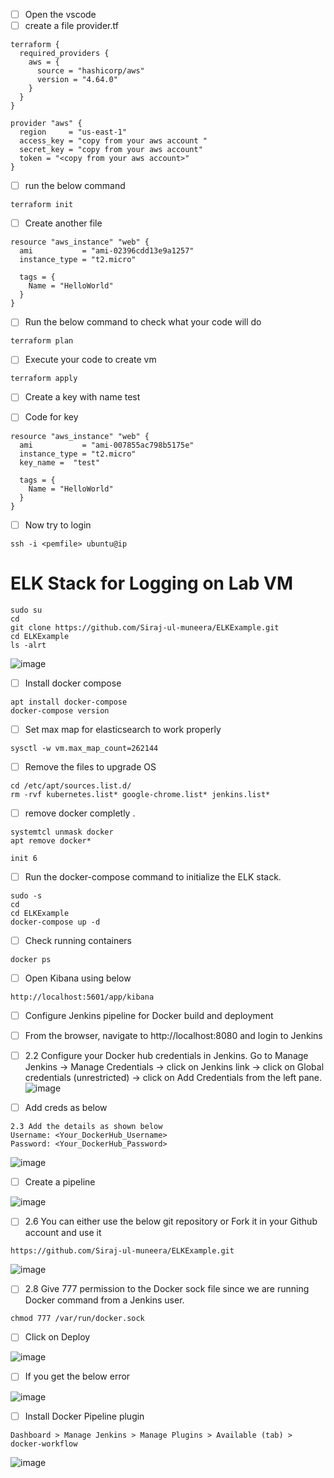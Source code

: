 - [ ] Open the vscode 
- [ ] create a file provider.tf

```
terraform {
  required_providers {
    aws = {
      source = "hashicorp/aws"
      version = "4.64.0"
    }
  }
}

provider "aws" {
  region     = "us-east-1"
  access_key = "copy from your aws account "
  secret_key = "copy from your aws account"
  token = "<copy from your aws account>"
}
```
- [ ] run the below command

```
terraform init
```

- [ ] Create another file

```
resource "aws_instance" "web" {
  ami           = "ami-02396cdd13e9a1257"
  instance_type = "t2.micro"

  tags = {
    Name = "HelloWorld"
  }
}
```


- [ ] Run the below command to check what your code will do

```
terraform plan
```

- [ ] Execute your code to create vm

```
terraform apply
```
- [ ] Create a key with name test

- [ ] Code for key

```
resource "aws_instance" "web" {
  ami           = "ami-007855ac798b5175e"
  instance_type = "t2.micro"
  key_name =  "test"

  tags = {
    Name = "HelloWorld"
  }
}
```

- [ ] Now try to login

```
ssh -i <pemfile> ubuntu@ip
```





# ELK Stack for Logging on Lab VM



```
sudo su
cd 
git clone https://github.com/Siraj-ul-muneera/ELKExample.git
cd ELKExample
ls -alrt

```
![image](https://user-images.githubusercontent.com/120269399/233933266-d29a4342-b6b2-49af-8e64-90fc951553ae.png)


- [ ] Install docker compose

```
apt install docker-compose
docker-compose version

```
 - [ ] Set max map for elasticsearch to work properly

```
sysctl -w vm.max_map_count=262144
```
- [ ] Remove the files to upgrade OS

```
cd /etc/apt/sources.list.d/
rm -rvf kubernetes.list* google-chrome.list* jenkins.list*
```
- [ ] remove docker completly .
```
systemtcl unmask docker
apt remove docker*

init 6
```
- [ ] 	Run the docker-compose command to initialize the ELK stack.
```
sudo -s
cd 
cd ELKExample
docker-compose up -d
```
 - [ ] Check running containers

```
docker ps 
```
 - [ ] Open Kibana using below

```
http://localhost:5601/app/kibana
```

 - [ ] Configure Jenkins pipeline for Docker build and deployment
 - [ ] From the browser, navigate to http://localhost:8080 and login to Jenkins
 - [ ] 	2.2	Configure your Docker hub credentials in Jenkins. Go to Manage Jenkins -> Manage Credentials -> click on Jenkins link -> click on Global credentials (unrestricted) -> click on Add Credentials from the left pane.
 ![image](https://user-images.githubusercontent.com/120269399/233934312-7bbd88bc-711b-4497-8dd3-aec98d8ceb47.png)


- [ ] Add creds as below

```
2.3	Add the details as shown below
Username: <Your_DockerHub_Username>
Password: <Your_DockerHub_Password>

```
![image](https://user-images.githubusercontent.com/120269399/233934461-20be5aa1-f899-4139-8545-75345080f17e.png)


- [ ] Create a pipeline


![image](https://user-images.githubusercontent.com/120269399/233934554-14681fd4-075f-40d4-90f2-d486dfc3d13b.png)

- [ ] 2.6	You can either use the below git repository or Fork it in your Github account and use it
```
https://github.com/Siraj-ul-muneera/ELKExample.git
```
![image](https://user-images.githubusercontent.com/120269399/233934797-9d165558-c6d1-4468-b347-1c3149ce8ec4.png)

- [ ] 2.8	Give 777 permission to the Docker sock file since we are running Docker command from a Jenkins user.

```
chmod 777 /var/run/docker.sock
```

 - [ ] Click on Deploy


![image](https://user-images.githubusercontent.com/120269399/233934994-3e93d3e6-e96f-422f-a046-de8427c74396.png)


- [ ]  If you get the below error

![image](https://user-images.githubusercontent.com/120269399/233961786-8c1a3642-624c-4353-b7a2-79b4e3bb7152.png)


- [ ] Install Docker Pipeline plugin

```
Dashboard > Manage Jenkins > Manage Plugins > Available (tab) > docker-workflow
```

![image](https://user-images.githubusercontent.com/120269399/233963987-2e9dc9b4-fd44-4083-87e4-23b6577f25bb.png)




